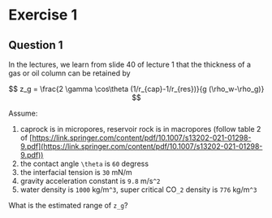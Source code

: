 # Exercise 1

## Question 1

In the lectures, we learn from slide 40 of lecture 1 that the thickness of a gas or oil column can be retained by

```math #thick

z_g =  \frac{2 \gamma \cos\theta (1/r_{cap}-1/r_{res})}{g (\rho_w-\rho_g)}

```

Assume:

1. caprock is in micropores, reservoir rock is in macropores (follow table 2 of [https://link.springer.com/content/pdf/10.1007/s13202-021-01298-9.pdf](https://link.springer.com/content/pdf/10.1007/s13202-021-01298-9.pdf))
2. the contact angle ``\theta`` is ``60`` degress
3. the interfacial tension is ``30`` mN/m
4. gravity acceleration constant is ``9.8`` m/s``^2``
5. water density is ``1000`` kg/m``^3``, super critical CO``_2`` density is ``776`` kg/m``^3``

What is the estimated range of ``z_g``?





